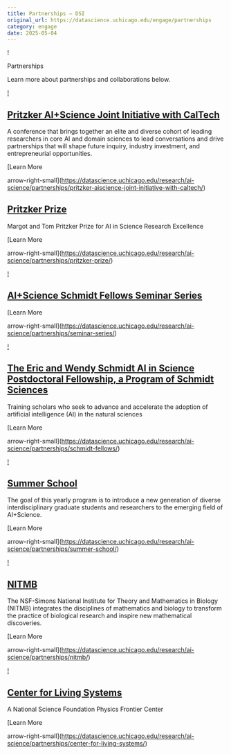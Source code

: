 ```yaml
---
title: Partnerships – DSI
original_url: https://datascience.uchicago.edu/engage/partnerships
category: engage
date: 2025-05-04
---
```


!

Partnerships

Learn more about partnerships and collaborations below.

[!](https://datascience.uchicago.edu/research/ai-science/partnerships/pritzker-aiscience-joint-initiative-with-caltech/)

## [Pritzker AI+Science Joint Initiative with CalTech](https://datascience.uchicago.edu/research/ai-science/partnerships/pritzker-aiscience-joint-initiative-with-caltech/)

A conference that brings together an elite and diverse cohort of leading researchers in core AI and domain sciences to lead conversations and drive partnerships that will shape future inquiry, industry investment, and entrepreneurial opportunities.

[Learn More

arrow-right-small](https://datascience.uchicago.edu/research/ai-science/partnerships/pritzker-aiscience-joint-initiative-with-caltech/)

## [Pritzker Prize](https://datascience.uchicago.edu/research/ai-science/partnerships/pritzker-prize/)

Margot and Tom Pritzker Prize for AI in Science Research Excellence

[Learn More

arrow-right-small](https://datascience.uchicago.edu/research/ai-science/partnerships/pritzker-prize/)

[!](https://datascience.uchicago.edu/research/ai-science/partnerships/seminar-series/)

## [AI+Science Schmidt Fellows Seminar Series](https://datascience.uchicago.edu/research/ai-science/partnerships/seminar-series/)

[Learn More

arrow-right-small](https://datascience.uchicago.edu/research/ai-science/partnerships/seminar-series/)

[!](https://datascience.uchicago.edu/research/ai-science/partnerships/schmidt-fellows/)

## [The Eric and Wendy Schmidt AI in Science Postdoctoral Fellowship, a Program of Schmidt Sciences](https://datascience.uchicago.edu/research/ai-science/partnerships/schmidt-fellows/)

Training scholars who seek to advance and accelerate the adoption of artificial intelligence (AI) in the natural sciences

[Learn More

arrow-right-small](https://datascience.uchicago.edu/research/ai-science/partnerships/schmidt-fellows/)

[!](https://datascience.uchicago.edu/research/ai-science/partnerships/summer-school/)

## [Summer School](https://datascience.uchicago.edu/research/ai-science/partnerships/summer-school/)

The goal of this yearly program is to introduce a new generation of diverse interdisciplinary graduate students and researchers to the emerging field of AI+Science.

[Learn More

arrow-right-small](https://datascience.uchicago.edu/research/ai-science/partnerships/summer-school/)

[!](https://datascience.uchicago.edu/research/ai-science/partnerships/nitmb/)

## [NITMB](https://datascience.uchicago.edu/research/ai-science/partnerships/nitmb/)

The NSF-Simons National Institute for Theory and Mathematics in Biology (NITMB) integrates the disciplines of mathematics and biology to transform the practice of biological research and inspire new mathematical discoveries.

[Learn More

arrow-right-small](https://datascience.uchicago.edu/research/ai-science/partnerships/nitmb/)

[!](https://datascience.uchicago.edu/research/ai-science/partnerships/center-for-living-systems/)

## [Center for Living Systems](https://datascience.uchicago.edu/research/ai-science/partnerships/center-for-living-systems/)

A National Science Foundation Physics Frontier Center

[Learn More

arrow-right-small](https://datascience.uchicago.edu/research/ai-science/partnerships/center-for-living-systems/)